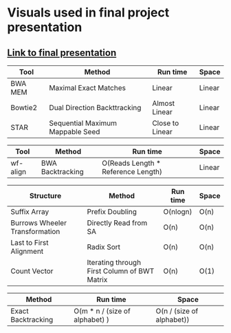 # Visuals used in final project presentation

## [Link to final presentation](https://docs.google.com/presentation/d/1uvJgs_4SMhLVLQQmBMyschkRXf2waIVUnMq75tJRDF0/edit?usp=sharing)


| Tool | Method | Run time | Space |
|------|--------|----------| ----------|
|BWA MEM| Maximal Exact Matches | Linear | Linear |
|Bowtie2| Dual Direction Backttracking | Almost Linear | Linear |
|STAR | Sequential Maximum Mappable Seed | Close to Linear | Linear |

| Tool | Method | Run time | Space |
|------|--------|----------| ----------|
|wf-align| BWA Backtracking | O(Reads Length * Reference Length) | Linear |

| Structure | Method | Run time | Space |
|------|--------|----------| ----------|
|Suffix Array| Prefix Doubling | O(nlogn) | O(n) |
|Burrows Wheeler Transformation | Directly Read from SA | O(n) | O(n) |
|Last to First Alignment| Radix Sort | O(n) | O(n) |
|Count Vector| Iterating through First Column of BWT Matrix | O(n) | O(1) |


| Method | Run time | Space |
|--------|----------| ----------|
| Exact Backtracking | O(m * n / (size of alphabet) ) | O(n / (size of alphabet)) |